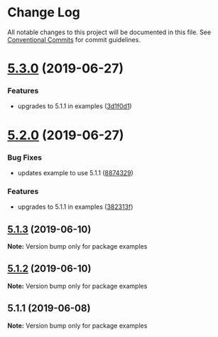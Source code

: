 # Change Log

All notable changes to this project will be documented in this file.
See [Conventional Commits](https://conventionalcommits.org) for commit guidelines.

# [5.3.0](https://github.com/morgs32/storybook-addon-xd-designs/compare/v5.1.3...v5.3.0) (2019-06-27)


### Features

* upgrades to 5.1.1 in examples ([3d1f0d1](https://github.com/morgs32/storybook-addon-xd-designs/commit/3d1f0d1))





# [5.2.0](https://github.com/morgs32/storybook-addon-xd-designs/compare/v5.1.3...v5.2.0) (2019-06-27)


### Bug Fixes

* updates example to use 5.1.1 ([8874329](https://github.com/morgs32/storybook-addon-xd-designs/commit/8874329))


### Features

* upgrades to 5.1.1 in examples ([382313f](https://github.com/morgs32/storybook-addon-xd-designs/commit/382313f))





## [5.1.3](https://github.com/morgs32/storybook-addon-xd-designs/compare/v5.1.2...v5.1.3) (2019-06-10)

**Note:** Version bump only for package examples





## [5.1.2](https://github.com/morgs32/storybook-addon-xd-designs/compare/v5.1.1...v5.1.2) (2019-06-10)

**Note:** Version bump only for package examples





## 5.1.1 (2019-06-08)

**Note:** Version bump only for package examples

